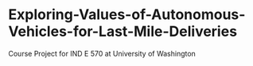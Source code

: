 # Exploring-Values-of-Autonomous-Vehicles-for-Last-Mile-Deliveries
Course Project for IND E 570 at University of Washington
